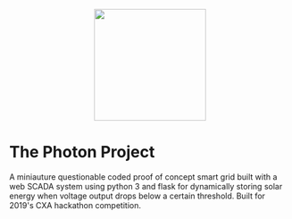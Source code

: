 <p align="center">
  <img src="https://user-images.githubusercontent.com/32593795/61183173-3d822c80-a670-11e9-8155-c0ab0703f866.png" height="200" width="200"/>
</p>

# The Photon Project

A miniauture questionable coded proof of concept smart grid built with a web SCADA system using python 3 and flask for dynamically storing 
solar energy when voltage output drops below a certain threshold. Built for 2019's CXA hackathon competition.

